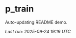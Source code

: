 # p_train

Auto-updating README demo.

<!--START_SECTION:status-->
_Last run: 2025-09-24 19:19 UTC_
<!--END_SECTION:status-->




























































































































































































































































































































































































































































































































































































































































































































































